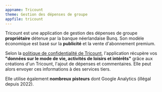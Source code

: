 ```yaml
---
appname: Tricount
theme: Gestion des dépenses de groupe
appfile: tricount
---
```


Tricount est une application de gestion des dépenses de groupe **propriétaire** détenue par la banque néerlandaise Bunq. Son modèle économique est basé sur la **publicité** et la vente d'abonnement premium.

Selon la [politique de confidentialité de Tricount](https://www.tricount.com/fr/politique-de-confidentialite), l'application récupère vos **"données sur le mode de vie, activités de loisirs et intérêts"** grâce aux créations d'un Tricount, l'ajout de dépenses et commentaires. Elle peut alors envoyer ces informations à des services tiers.

Elle utilise également **nombreux pisteurs** dont Google Analytics (illégal depuis 2022).
